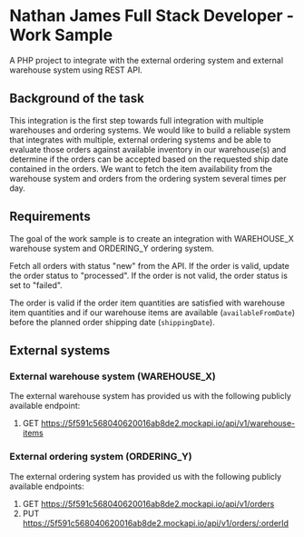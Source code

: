 # Nathan James Full Stack Developer - Work Sample

A PHP project to integrate with the external ordering system and external warehouse system using REST API.

## Background of the task

This integration is the first step towards full integration with multiple warehouses and ordering systems. We would like to build a reliable system that integrates with multiple, external ordering systems and be able to evaluate those orders against available inventory in our warehouse(s) and determine if the orders can be accepted based on the requested ship date contained in the orders. We want to fetch the item availability from the warehouse system and orders from the ordering system several times per day.

## Requirements

The goal of the work sample is to create an integration with WAREHOUSE_X warehouse system and ORDERING_Y ordering system.

Fetch all orders with status "new" from the API. If the order is valid, update the order status to "processed". If the order is not valid, the order status is set to "failed".

The order is valid if the order item quantities are satisfied with warehouse item quantities and if our warehouse items are available (`availableFromDate`) before the planned order shipping date (`shippingDate`).

## External systems

### External warehouse system (WAREHOUSE_X)

The external warehouse system has provided us with the following publicly available endpoint:

1) GET https://5f591c568040620016ab8de2.mockapi.io/api/v1/warehouse-items

### External ordering system (ORDERING_Y)

The external ordering system has provided us with the following publicly available endpoints:

1) GET https://5f591c568040620016ab8de2.mockapi.io/api/v1/orders
2) PUT https://5f591c568040620016ab8de2.mockapi.io/api/v1/orders/:orderId
